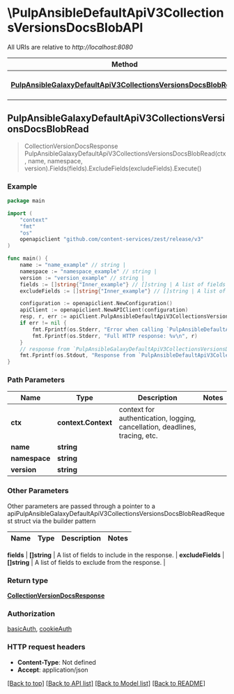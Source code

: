 # \PulpAnsibleDefaultApiV3CollectionsVersionsDocsBlobAPI

All URIs are relative to *http://localhost:8080*

Method | HTTP request | Description
------------- | ------------- | -------------
[**PulpAnsibleGalaxyDefaultApiV3CollectionsVersionsDocsBlobRead**](PulpAnsibleDefaultApiV3CollectionsVersionsDocsBlobAPI.md#PulpAnsibleGalaxyDefaultApiV3CollectionsVersionsDocsBlobRead) | **Get** /pulp_ansible/galaxy/default/api/v3/collections/{namespace}/{name}/versions/{version}/docs-blob/ | 



## PulpAnsibleGalaxyDefaultApiV3CollectionsVersionsDocsBlobRead

> CollectionVersionDocsResponse PulpAnsibleGalaxyDefaultApiV3CollectionsVersionsDocsBlobRead(ctx, name, namespace, version).Fields(fields).ExcludeFields(excludeFields).Execute()





### Example

```go
package main

import (
    "context"
    "fmt"
    "os"
    openapiclient "github.com/content-services/zest/release/v3"
)

func main() {
    name := "name_example" // string | 
    namespace := "namespace_example" // string | 
    version := "version_example" // string | 
    fields := []string{"Inner_example"} // []string | A list of fields to include in the response. (optional)
    excludeFields := []string{"Inner_example"} // []string | A list of fields to exclude from the response. (optional)

    configuration := openapiclient.NewConfiguration()
    apiClient := openapiclient.NewAPIClient(configuration)
    resp, r, err := apiClient.PulpAnsibleDefaultApiV3CollectionsVersionsDocsBlobAPI.PulpAnsibleGalaxyDefaultApiV3CollectionsVersionsDocsBlobRead(context.Background(), name, namespace, version).Fields(fields).ExcludeFields(excludeFields).Execute()
    if err != nil {
        fmt.Fprintf(os.Stderr, "Error when calling `PulpAnsibleDefaultApiV3CollectionsVersionsDocsBlobAPI.PulpAnsibleGalaxyDefaultApiV3CollectionsVersionsDocsBlobRead``: %v\n", err)
        fmt.Fprintf(os.Stderr, "Full HTTP response: %v\n", r)
    }
    // response from `PulpAnsibleGalaxyDefaultApiV3CollectionsVersionsDocsBlobRead`: CollectionVersionDocsResponse
    fmt.Fprintf(os.Stdout, "Response from `PulpAnsibleDefaultApiV3CollectionsVersionsDocsBlobAPI.PulpAnsibleGalaxyDefaultApiV3CollectionsVersionsDocsBlobRead`: %v\n", resp)
}
```

### Path Parameters


Name | Type | Description  | Notes
------------- | ------------- | ------------- | -------------
**ctx** | **context.Context** | context for authentication, logging, cancellation, deadlines, tracing, etc.
**name** | **string** |  | 
**namespace** | **string** |  | 
**version** | **string** |  | 

### Other Parameters

Other parameters are passed through a pointer to a apiPulpAnsibleGalaxyDefaultApiV3CollectionsVersionsDocsBlobReadRequest struct via the builder pattern


Name | Type | Description  | Notes
------------- | ------------- | ------------- | -------------



 **fields** | **[]string** | A list of fields to include in the response. | 
 **excludeFields** | **[]string** | A list of fields to exclude from the response. | 

### Return type

[**CollectionVersionDocsResponse**](CollectionVersionDocsResponse.md)

### Authorization

[basicAuth](../README.md#basicAuth), [cookieAuth](../README.md#cookieAuth)

### HTTP request headers

- **Content-Type**: Not defined
- **Accept**: application/json

[[Back to top]](#) [[Back to API list]](../README.md#documentation-for-api-endpoints)
[[Back to Model list]](../README.md#documentation-for-models)
[[Back to README]](../README.md)

